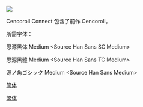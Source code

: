 ![](https://i.loli.net/2019/11/18/Abxy6lokShgmBNF.png)

Cencoroll Connect 包含了前作 Cencoroll。

所需字体：

思源黑体 Medium \<Source Han Sans SC Medium>

思源黑體 Medium \<Source Han Sans TC Medium>

源ノ角ゴシック Medium \<Source Han Sans Medium>

[简体](https://github.com/SweetSub/SweetSub/raw/master/Archive/Cencoroll%20Connect/[SweetSub]%20Cencoroll%20Connect.chs.ass)

[繁体](https://github.com/SweetSub/SweetSub/raw/master/Archive/Cencoroll%20Connect/[SweetSub]%20Cencoroll%20Connect.cht.ass)